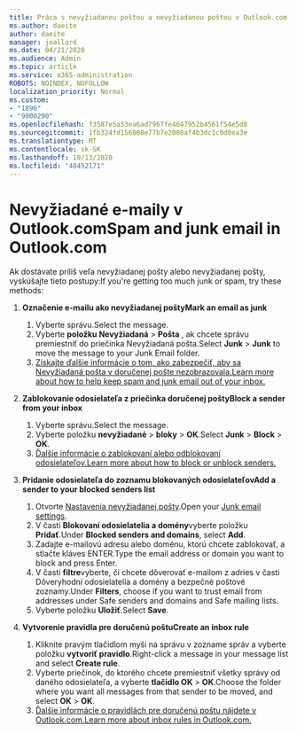 ```yaml
---
title: Práca s nevyžiadanou poštou a nevyžiadanou poštou v Outlook.com
ms.author: daeite
author: daeite
manager: joallard
ms.date: 04/21/2020
ms.audience: Admin
ms.topic: article
ms.service: o365-administration
ROBOTS: NOINDEX, NOFOLLOW
localization_priority: Normal
ms.custom:
- "1896"
- "9000290"
ms.openlocfilehash: f3587e5a53ea6ad7967fe4647952b4561f54e5d8
ms.sourcegitcommit: 1fb324fd156008e77b7e2008af4b3dc1c0d0ea3e
ms.translationtype: MT
ms.contentlocale: sk-SK
ms.lasthandoff: 10/13/2020
ms.locfileid: "48452171"
---
```

# <a name="spam-and-junk-email-in-outlookcom"></a><span data-ttu-id="c1396-102">Nevyžiadané e-maily v Outlook.com</span><span class="sxs-lookup"><span data-stu-id="c1396-102">Spam and junk email in Outlook.com</span></span>

<span data-ttu-id="c1396-103">Ak dostávate príliš veľa nevyžiadanej pošty alebo nevyžiadanej pošty, vyskúšajte tieto postupy:</span><span class="sxs-lookup"><span data-stu-id="c1396-103">If you're getting too much junk or spam, try these methods:</span></span>

1. <span data-ttu-id="c1396-104">**Označenie e-mailu ako nevyžiadanej pošty**</span><span class="sxs-lookup"><span data-stu-id="c1396-104">**Mark an email as junk**</span></span>
    1. <span data-ttu-id="c1396-105">Vyberte správu.</span><span class="sxs-lookup"><span data-stu-id="c1396-105">Select the message.</span></span>
    1. <span data-ttu-id="c1396-106">Vyberte **položku Nevyžiadaná**  >  **Pošta** , ak chcete správu premiestniť do priečinka Nevyžiadaná pošta.</span><span class="sxs-lookup"><span data-stu-id="c1396-106">Select **Junk** > **Junk** to move the message to your Junk Email folder.</span></span>
    1. [<span data-ttu-id="c1396-107">Získajte ďalšie informácie o tom, ako zabezpečiť, aby sa Nevyžiadaná pošta v doručenej pošte nezobrazovala.</span><span class="sxs-lookup"><span data-stu-id="c1396-107">Learn more about how to help keep spam and junk email out of your inbox.</span></span>](https://support.office.com/article/a3ece97b-82f8-4a5e-9ac3-e92fa6427ae4?wt.mc_id=Office_Outlook_com_Alchemy)

1. <span data-ttu-id="c1396-108">**Zablokovanie odosielateľa z priečinka doručenej pošty**</span><span class="sxs-lookup"><span data-stu-id="c1396-108">**Block a sender from your inbox**</span></span>
    1. <span data-ttu-id="c1396-109">Vyberte správu.</span><span class="sxs-lookup"><span data-stu-id="c1396-109">Select the message.</span></span>
    1. <span data-ttu-id="c1396-110">Vyberte položku **nevyžiadané**  >  **bloky**  >  **OK**.</span><span class="sxs-lookup"><span data-stu-id="c1396-110">Select **Junk** > **Block** > **OK**.</span></span>
    1. [<span data-ttu-id="c1396-111">Ďalšie informácie o zablokovaní alebo odblokovaní odosielateľov.</span><span class="sxs-lookup"><span data-stu-id="c1396-111">Learn more about how to block or unblock senders.</span></span>](https://support.office.com/article/afba1c94-77bb-4f50-8b85-057cf52f4d5e?wt.mc_id=Office_Outlook_com_Alchemy)

1. <span data-ttu-id="c1396-112">**Pridanie odosielateľa do zoznamu blokovaných odosielateľov**</span><span class="sxs-lookup"><span data-stu-id="c1396-112">**Add a sender to your blocked senders list**</span></span>
    1. <span data-ttu-id="c1396-113">Otvorte [Nastavenia nevyžiadanej pošty](https://outlook.live.com/mail/options/mail/junkEmail/blockedSendersAndDomainsV2).</span><span class="sxs-lookup"><span data-stu-id="c1396-113">Open your [Junk email settings](https://outlook.live.com/mail/options/mail/junkEmail/blockedSendersAndDomainsV2).</span></span>
    1. <span data-ttu-id="c1396-114">V časti **Blokovaní odosielatelia a domény**vyberte položku **Pridať**.</span><span class="sxs-lookup"><span data-stu-id="c1396-114">Under **Blocked senders and domains**, select **Add**.</span></span>
    1. <span data-ttu-id="c1396-115">Zadajte e-mailovú adresu alebo doménu, ktorú chcete zablokovať, a stlačte kláves ENTER.</span><span class="sxs-lookup"><span data-stu-id="c1396-115">Type the email address or domain you want to block and press Enter.</span></span>
    1. <span data-ttu-id="c1396-116">V časti **filtre**vyberte, či chcete dôverovať e-mailom z adries v časti Dôveryhodní odosielatelia a domény a bezpečné poštové zoznamy.</span><span class="sxs-lookup"><span data-stu-id="c1396-116">Under **Filters**, choose if you want to trust email from addresses under Safe senders and domains and Safe mailing lists.</span></span>
    1. <span data-ttu-id="c1396-117">Vyberte položku **Uložiť**.</span><span class="sxs-lookup"><span data-stu-id="c1396-117">Select **Save**.</span></span>

1. <span data-ttu-id="c1396-118">**Vytvorenie pravidla pre doručenú poštu**</span><span class="sxs-lookup"><span data-stu-id="c1396-118">**Create an inbox rule**</span></span>
    1. <span data-ttu-id="c1396-119">Kliknite pravým tlačidlom myši na správu v zozname správ a vyberte položku **vytvoriť pravidlo**.</span><span class="sxs-lookup"><span data-stu-id="c1396-119">Right-click a message in your message list and select **Create rule**.</span></span>
    1. <span data-ttu-id="c1396-120">Vyberte priečinok, do ktorého chcete premiestniť všetky správy od daného odosielateľa, a vyberte **tlačidlo OK**  >  **OK**.</span><span class="sxs-lookup"><span data-stu-id="c1396-120">Choose the folder where you want all messages from that sender to be moved, and select **OK** > **OK**.</span></span>
    1. [<span data-ttu-id="c1396-121">Ďalšie informácie o pravidlách pre doručenú poštu nájdete v Outlook.com.</span><span class="sxs-lookup"><span data-stu-id="c1396-121">Learn more about inbox rules in Outlook.com.</span></span>](https://support.office.com/article/4b094371-a5d7-49bd-8b1b-4e4896a7cc5d?wt.mc_id=Office_Outlook_com_Alchemy)
